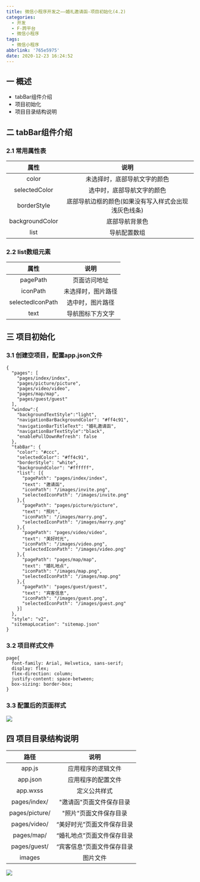 ```yaml
---
title: 微信小程序开发之——婚礼邀请函-项目初始化(4.2)
categories:
  - 开发
  - F-跨平台
  - 微信小程序
tags:
  - 微信小程序
abbrlink: '765e5975'
date: 2020-12-23 16:24:52
---
```

## 一 概述

* tabBar组件介绍
* 项目初始化
* 项目目录结构说明

<!--more-->

## 二 tabBar组件介绍

### 2.1 常用属性表

|      属性       |                         说明                         |
| :-------------: | :--------------------------------------------------: |
|      color      |             未选择时，底部导航文字的颜色             |
|  selectedColor  |              选中时，底部导航文字的颜色              |
|   borderStyle   | 底部导航边框的颜色(如果没有写入样式会出现浅灰色线条) |
| backgroundColor |                    底部导航背景色                    |
|      list       |                     导航配置数组                     |

### 2.2 list数组元素

|       属性       |        说明        |
| :--------------: | :----------------: |
|     pagePath     |    页面访问地址    |
|     iconPath     | 未选择时，图片路径 |
| selectedIconPath |  选中时，图片路径  |
|       text       |  导航图标下方文字  |

## 三 项目初始化

### 3.1 创建空项目，配置app.json文件

```
{
  "pages": [
    "pages/index/index",
    "pages/picture/picture",
    "pages/video/video",
    "pages/map/map",
    "pages/guest/guest"
  ],
  "window":{
    "backgroundTextStyle":"light",
    "navigationBarBackgroundColor": "#ff4c91",
    "navigationBarTitleText": "婚礼邀请函",
    "navigationBarTextStyle":"black",
    "enablePullDownRefresh": false
  },
  "tabBar": {
    "color": "#ccc",
    "selectedColor": "#ff4c91",
    "borderStyle": "white",
    "backgroundColor": "#ffffff",
    "list": [{
      "pagePath": "pages/index/index",
      "text": "邀请函",
      "iconPath": "/images/invite.png",
      "selectedIconPath": "/images/invite.png"
    },{
      "pagePath": "pages/picture/picture",
      "text": "照片",
      "iconPath": "/images/marry.png",
      "selectedIconPath": "/images/marry.png"
    },{
      "pagePath": "pages/video/video",
      "text": "美好时光",
      "iconPath": "/images/video.png",
      "selectedIconPath": "/images/video.png"
    },{
      "pagePath": "pages/map/map",
      "text": "婚礼地点",
      "iconPath": "/images/map.png",
      "selectedIconPath": "/images/map.png"
    },{
      "pagePath": "pages/guest/guest",
      "text": "宾客信息",
      "iconPath": "/images/guest.png",
      "selectedIconPath": "/images/guest.png"
    }]
  },
  "style": "v2",
  "sitemapLocation": "sitemap.json"
}
```

### 3.2 项目样式文件

```
page{
  font-family: Arial, Helvetica, sans-serif;
  display: flex;
  flex-direction: column;
  justify-content: space-between;
  box-sizing: border-box;
}
```

### 3.3 配置后的页面样式
![][1]
## 四 项目目录结构说明

|      路径      |            说明            |
| :------------: | :------------------------: |
|     app.js     |     应用程序的逻辑文件     |
|    app.json    |     应用程序的配置文件     |
|    app.wxss    |        定义公共样式        |
|  pages/index/  |  "邀请函"页面文件保存目录  |
| pages/picture/ |   "照片"页面文件保存目录   |
|  pages/video/  | “美好时光”页面文件保存目录 |
|   pages/map/   | “婚礼地点”页面文件保存目录 |
|  pages/guest/  | “宾客信息”页面文件保存目录 |
|     images     |          图片文件          |

![][2]

[1]:https://cdn.jsdelivr.net/gh/PGzxc/CDN@master/blog-wechat/wechat-wedding-project-tabbar-preview.png
[2]:https://cdn.jsdelivr.net/gh/PGzxc/CDN@master/blog-wechat/wechat-wedding-project-struct-preview.png
